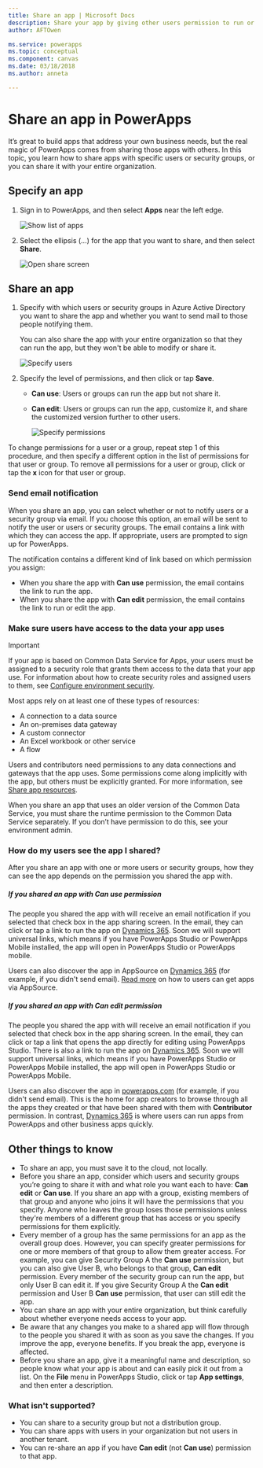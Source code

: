 ```yaml
---
title: Share an app | Microsoft Docs
description: Share your app by giving other users permission to run or modify it
author: AFTOwen

ms.service: powerapps
ms.topic: conceptual
ms.component: canvas
ms.date: 03/18/2018
ms.author: anneta

---
```

# Share an app in PowerApps
It’s great to build apps that address your own business needs, but the real magic of PowerApps comes from sharing those apps with others. In this topic, you learn how to share apps with specific users or security groups, or you can share it with your entire organization.

## Specify an app
1. Sign in to PowerApps, and then select **Apps** near the left edge.

    ![Show list of apps](./media/share-app/file-apps.png)

1. Select the ellipsis (...) for the app that you want to share, and then select **Share**.

    ![Open share screen](./media/share-app/ellipsis-share.png)

## Share an app
1. Specify with which users or security groups in Azure Active Directory you want to share the app and whether you want to send mail to those people notifying them.

    You can also share the app with your entire organization so that they can run the app, but they won't be able to modify or share it.

    ![Specify users](./media/share-app/share-list.png)

1. Specify the level of permissions, and then click or tap **Save**.

    * **Can use**: Users or groups can run the app but not share it.
    * **Can edit**: Users or groups can run the app, customize it, and share the customized version further to other users.

        ![Specify permissions](./media/share-app/edit-use.png)

To change permissions for a user or a group, repeat step 1 of this procedure, and then specify a different option in the list of permissions for that user or group. To remove all permissions for a user or group, click or tap the **x** icon for that user or group.

### Send email notification
When you share an app, you can select whether or not to notify users or a security group via email. If you choose this option, an email will be sent to notify the user or users or security groups. The email contains a link with which they can access the app. If appropriate, users are prompted to sign up for PowerApps.

The notification contains a different kind of link based on which permission you assign:

- When you share the app with **Can use** permission, the email contains the link to run the app.
- When you share the app with **Can edit** permission, the email contains the link to run or edit the app.

### Make sure users have access to the data your app uses

> [!IMPORTANT]
> If your app is based on Common Data Service for Apps, your users must be assigned to a security role that grants them access to the data that your app use. For information about how to create security roles and assigned users to them, see [Configure environment security](../../administrator/database-security.md).

Most apps rely on at least one of these types of resources:

* A connection to a data source
* An on-premises data gateway
* A custom connector
* An Excel workbook or other service
* A flow

Users and contributors need permissions to any data connections and gateways that the app uses. Some permissions come along implicitly with the app, but others must be explicitly granted. For more information, see [Share app resources](share-app-resources.md).

When you share an app that uses an older version of the Common Data Service, you must share the runtime permission to the Common Data Service separately. If you don’t have permission to do this, see your environment admin.

### How do my users see the app I shared?
After you share an app with one or more users or security groups, how they can see the app depends on the permission you shared the app with.

##### If you shared an app with *Can use* permission
The people you shared the app with will receive an email notification if you selected that check box in the app sharing screen. In the email, they can click or tap a link to run the app on [Dynamics 365](http://home.dynamics.com). Soon we will support universal links, which means if you have PowerApps Studio or PowerApps Mobile installed, the app will open in PowerApps Studio or PowerApps mobile.

Users can also discover the app in AppSource on [Dynamics 365](http://home.dynamics.com) (for example, if you didn't send email). [Read more](../../user/app-source.md) on how to users can get apps via AppSource.

##### If you shared an app with *Can edit* permission
The people you shared the app with will receive an email notification if you selected that check box in the app sharing screen. In the email, they can click or tap a link that opens the app directly for editing using PowerApps Studio. There is also a link to run the app on [Dynamics 365](http://home.dynamics.com). Soon we will support universal links, which means if you have PowerApps Studio or PowerApps Mobile installed, the app will open in PowerApps Studio or PowerApps Mobile.

Users can also discover the app in [powerapps.com](http://web.powerapps.com) (for example, if you didn't send email). This is the home for app creators to browse through all the apps they created or that have been shared with them with **Contributor** permission. In contrast, [Dynamics 365](http://home.dynamics.com) is where users can run apps from PowerApps and other business apps quickly.

## Other things to know
* To share an app, you must save it to the cloud, not locally.
* Before you share an app, consider which users and security groups you’re going to share it with and what role you want each to have: **Can edit** or **Can use**. If you share an app with a group, existing members of that group and anyone who joins it will have the permissions that you specify. Anyone who leaves the group loses those permissions unless they're members of a different group that has access or you specify permissions for them explicitly.
* Every member of a group has the same permissions for an app as the overall group does. However, you can specify greater permissions for one or more members of that group to allow them greater access. For example, you can give Security Group A the **Can use** permission, but you can also give User B, who belongs to that group, **Can edit** permission. Every member of the security group can run the app, but only User B can edit it. If you give Security Group A the **Can edit** permission and User B **Can use** permission, that user can still edit the app.
* You can share an app with your entire organization, but think carefully about whether everyone needs access to your app.
* Be aware that any changes you make to a shared app will flow through to the people you shared it with as soon as you save the changes. If you improve the app, everyone benefits. If you break the app, everyone is affected.
* Before you share an app, give it a meaningful name and description, so people know what your app is about and can easily pick it out from a list. On the **File** menu in PowerApps Studio, click or tap **App settings**, and then enter a description.

### What isn't supported?
* You can share to a security group but not a distribution group.
* You can share apps with users in your organization but not users in another tenant.
* You can re-share an app if you have **Can edit** (not **Can use**) permission to that app.
